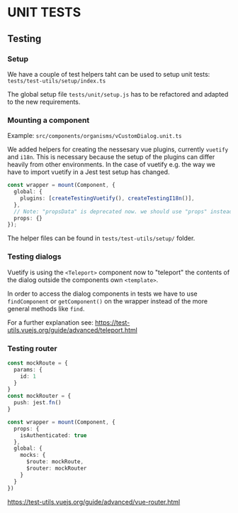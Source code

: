 # UNIT TESTS

## Testing

### Setup
We have a couple of test helpers taht can be used to setup unit tests: `tests/test-utils/setup/index.ts`

The global setup file `tests/unit/setup.js` has to be refactored and adapted to the new requirements.
### Mounting a component

Example: `src/components/organisms/vCustomDialog.unit.ts`

We added helpers for creating the nessesary vue plugins, currently `vuetify` and `i18n`. This is necessary because the setup of the plugins can differ heavily from other environments. In the case of vuetify e.g. the way we have to import vuetify in a Jest test setup has changed.

```typescript
const wrapper = mount(Component, {
  global: {
    plugins: [createTestingVuetify(), createTestingI18n()],
  },
  // Note: "propsData" is deprecated now. we should use "props" instead
  props: {}
});
```

The helper files can be found in `tests/test-utils/setup/` folder.

### Testing dialogs

Vuetify is using the `<Teleport>` component now to "teleport" the contents of the dialog outside the components own `<template>`.

In order to access the dialog components in tests we have to use `findComponent` or `getComponent()` on the wrapper instead of the more general methods like `find`.

For a further explanation see:
https://test-utils.vuejs.org/guide/advanced/teleport.html

### Testing router

```typescript
const mockRoute = {
  params: {
    id: 1
  }
}
const mockRouter = {
  push: jest.fn()
}

const wrapper = mount(Component, {
  props: {
    isAuthenticated: true
  },
  global: {
    mocks: {
      $route: mockRoute,
      $router: mockRouter
    }
  }
})
```

https://test-utils.vuejs.org/guide/advanced/vue-router.html
